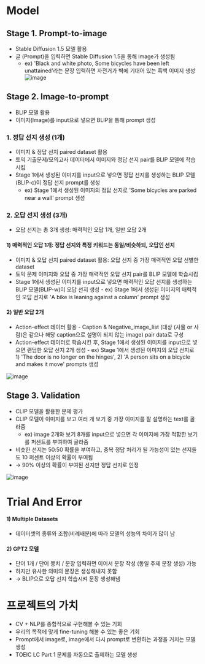 # Model
## Stage 1. Prompt-to-image

- Stable Diffusion 1.5 모델 활용
- 글 (Prompt)을 입력하면 Stable Diffusion 1.5을 통해 image가 생성됨
  - ex) 'Black and white photo, Some bicycles have been left unattained'라는 문장 입력하면 자전거가 벽에 기대어 있는 흑백 이미지 생성
![image](https://user-images.githubusercontent.com/108797646/230771341-c4253566-4377-4418-a296-48f35d020ed6.png)

## Stage 2. Image-to-prompt
- BLIP 모델 활용
- 이미지(Image)를 input으로 넣으면 BLIP을 통해 prompt 생성

### 1. 정답 선지 생성 (1개)
- 이미지 & 정답 선지 paired dataset 활용
- 토익 기출문제/모의고사 데이터에서 이미지와 정답 선지 pair를 BLIP 모델에 학습시킴
- Stage 1에서 생성된 이미지를 input으로 넣으면 정답 선지를 생성하는 BLIP 모델(BLIP-c)이 정답 선지 prompt를 생성
  - ex) Stage 1에서 생성된 이미지의 정답 선지로 'Some bicycles are parked near a wall' prompt 생성

### 2. 오답 선지 생성 (3개)
- 오답 선지는 총 3개 생성: 매력적인 오답 1개, 일반 오답 2개
#### 1) 매력적인 오답 1개: 정답 선지와 특정 키워드는 동일/비슷하되, 오답인 선지
   - 이미지 & 오답 선지 paired dataset 활용: 오답 선지 중 가장 매력적인 오답 선별한 dataset
   - 토익 문제 이미지와 오답 중 가장 매력적인 오답 선지 pair를 BLIP 모델에 학습시킴
   - Stage 1에서 생성된 이미지를 input으로 넣으면 매력적인 오답 선지를 생성하는 BLIP 모델(BLIP-w)이 오답 선지 생성
    - ex) Stage 1에서 생성된 이미지의 매력적인 오답 선지로 'A bike is leaning against a column' prompt 생성
        
#### 2) 일반 오답 2개
   - Action-effect 데이터 활용 
    - Caption & Negative_image_list (대상 (사물 or 사람)은 같으나 해당 caption으로 설명이 되지 않는 image) pair data로 구성
   - Action-effect 데이터로 학습시킨 후, Stage 1에서 생성된 이미지를 input으로 넣으면 랜덤한 오답 선지 2개 생성
    - ex) Stage 1에서 생성된 이미지의 오답 선지로 1) 'The door is no longer on the hinges', 2) 'A person sits on a bicycle and makes it move' prompts 생성

![image](https://user-images.githubusercontent.com/108797646/230771911-71e957f3-ac1b-4c26-883e-2b8dd40d5447.png)

## Stage 3. Validation
- CLIP 모델을 활용한 문제 평가
- CLIP 모델이 이미지를 보고 여러 개 보기 중 가장 이미지를 잘 설명하는 text를 골라줌
  - ex) image 2개와 보기 8개를 input으로 넣으면 각 이미지에 가장 적합한 보기를 퍼센트를 부여하여 골라줌
- 비슷한 선지는 50:50 확률을 부여하고, 중복 정답 처리가 될 가능성이 있는 선지들도 10 퍼센트 이상의 확률이 부여됨
- → 90% 이상의 확률이 부여된 선지만 정답 선지로 인정

![image](https://user-images.githubusercontent.com/108797646/230772471-a84ea54d-56e4-4545-a836-b6f06863a43b.png)

# Trial And Error
#### 1) Multiple Datasets
  - 데이터셋의 종류와 조합(비례배분)에 따라 모델의 성능의 차이가 많이 남
  
#### 2) GPT2 모델  
  - 단어 1개 / 단어 뭉치 / 문장 입력하면 이어서 문장 작성 (동일 주제 문장 생성) 가능
  - 하지만 유사한 의미의 문장은 생성해내지 못함
  - → BLIP으로 오답 선지 학습시켜 문장 생성해냄

# 프로젝트의 가치
- CV + NLP를 종합적으로 구현해볼 수 있는 기회
- 우리의 목적에 맞게 fine-tuning 해볼 수 있는 좋은 기회
- Prompt에서 image로, image에서 다시 prompt로 변환하는 과정을 거치는 모델 생성 
- TOEIC LC Part 1 문제를 자동으로 출제하는 모델 생성
